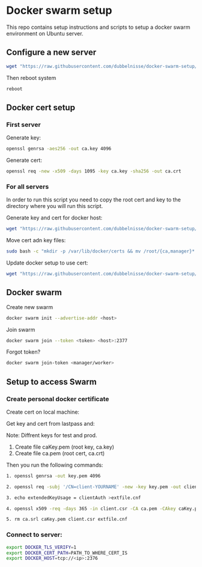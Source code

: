 # Docker swarm setup
This repo contains setup instructions and scripts to setup a docker swarm environment on Ubuntu server.

## Configure a new server

```sh
wget "https://raw.githubusercontent.com/dubbelnisse/docker-swarm-setup/master/server-init.sh" -O server-init.sh && chmod +x server-init.sh && sudo ./server-init.sh && rm server-init.sh
```

Then reboot system
```sh
reboot
```

## Docker cert setup

### First server
Generate key:
```sh
openssl genrsa -aes256 -out ca.key 4096
```
Generate cert:
```sh
openssl req -new -x509 -days 1095 -key ca.key -sha256 -out ca.crt
```

### For all servers
In order to run this script you need to copy the root cert and key to the directory where you will run this script.

Generate key and cert for docker host:
```sh
wget "https://raw.githubusercontent.com/dubbelnisse/docker-swarm-setup/master/cert.sh" -O cert.sh && chmod +x cert.sh && ./cert.sh "manager-01"
```

Move cert adn key files:
```sh
sudo bash -c "mkdir -p /var/lib/docker/certs && mv /root/{ca,manager}* /var/lib/docker/certs/ && chmod 770 /var/lib/docker/certs/ && rm ca.key ca.srl -f"
```

Update docker setup to use cert:
```sh
wget "https://raw.githubusercontent.com/dubbelnisse/docker-swarm-setup/master/docker-certs.sh" -O cert.sh && chmod +x cert.sh && ./cert.sh "manager-01"
```

## Docker swarm
Create new swarm
```sh
docker swarm init --advertise-addr <host>
```

Join swarm
```sh
docker swarm join --token <token> <host>:2377
```

Forgot token?
```sh
docker swarm join-token <manager/worker>
```

## Setup to access Swarm

### Create personal docker certificate
Create cert on local machine:

Get key and cert from lastpass and:

Note: Diffrent keys for test and prod.

1. Create file caKey.pem (root key, ca.key)
2. Create file ca.pem (root cert, ca.crt)

Then you run the following commands:
```sh
1. openssl genrsa -out key.pem 4096

2. openssl req -subj '/CN=client-YOURNAME' -new -key key.pem -out client.csr

3. echo extendedKeyUsage = clientAuth >extfile.cnf

4. openssl x509 -req -days 365 -in client.csr -CA ca.pem -CAkey caKey.pem -CAcreateserial -out cert.pem -extfile extfile.cnf

5. rm ca.srl caKey.pem client.csr extfile.cnf
```

### Connect to server:
```sh
export DOCKER_TLS_VERIFY=1
export DOCKER_CERT_PATH=PATH_TO_WHERE_CERT_IS
export DOCKER_HOST=tcp://<ip>:2376
```
